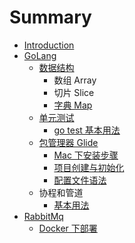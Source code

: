 # Summary

* [Introduction](README.md)
* [GoLang](/document/golang.md)
  * [数据结构](document/golang/shu-ju-jie-gou.md)
    * 数组 Array
    * 切片 Slice
    * [字典 Map](document/golang/shu-ju-jie-gou/zi-dian-map.md)
  * [单元测试](document/golang/1dan-yuan-ce-shi.md)
    * [go test 基本用法](document/golang/1dan-yuan-ce-shi/21-go-test.md)
  * [包管理器 Glide](document/golang/bao-guan-li-qi.md)
    * [Mac 下安装步骤](document/golang/bao-guan-li-qi/11-mac-xia-an-zhuang-bu-zou.md)
    * [项目创建与初始化](document/golang/bao-guan-li-qi/12-zai-xiang-mu-li-chu-shi-hua.md)
    * [配置文件语法](document/golang/bao-guan-li-qi/13-pei-zhi-wen-jian-yu-fa.md)
  * 协程和管道
    * [基本用法](document/golang/ji-ben-yong-fa.md)
* [RabbitMq](rabbitmq.md)
  * [Docker 下部署](/document/rabbitmq/doc.md)

